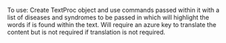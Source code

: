 To use:
Create TextProc object and use commands passed within it with a list of diseases and syndromes to be passed in which will highlight the words if is found within the text.
Will require an azure key to translate the content but is not required if translation is not required.

